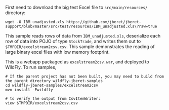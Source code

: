 First need to download the big test Excel file to `src/main/resources/` directory:

    wget -O IBM_unadjusted.xls https://github.com/jberet/jberet-support/blob/master/src/test/resources/IBM_unadjusted.xls\?raw=true

This sample reads rows of data from `IBM_unadjusted.xls`, deserialize each row of data into POJO of type `StockTrade`,
and writes them out to `$TMPDIR/excelstream2csv.csv`.  This sample demonstrates the reading of large binary excel files
with low memory footprint.

This is a webapp packaged as `excelstream2csv.war`, and deployed to WildFly.  To run samples,

    # If the parent project has not been built, you may need to build from the parent directory wildfly-jberet-samples
    cd wildfly-jberet-samples/excelstream2csv
    mvn install -Pwildfly

    # to verify the output from CsvItemWriter:
    view $TMPDIR/excelstream2csv.csv
